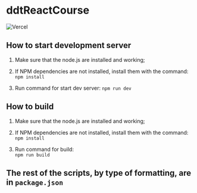 # ddtReactCourse
![Vercel](https://therealsujitk-vercel-badge.vercel.app/?app=ddt-react-course)

## How to start development server
1. Make sure that the node.js are installed and working;  

2. If NPM dependencies are not installed, install them with the command:  
`npm install`  

3. Run command for start dev server:
`npm run dev`  

## How to build
1. Make sure that the node.js are installed and working;  

2. If NPM dependencies are not installed, install them with the command:  
`npm install`  

3. Run command for build:  
`npm run build`  

## The rest of the scripts, by type of formatting, are in `package.json`
